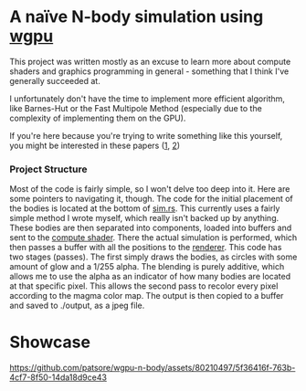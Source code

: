 # A naïve N-body simulation using [wgpu](https://wgpu.rs/)

This project was written mostly as an excuse to learn more about compute shaders and graphics programming in general - something that I think I've generally succeeded at.

I unfortunately don't have the time to implement more efficient algorithm, like Barnes-Hut or the Fast Multipole Method (especially due to the complexity of implementing them on the GPU).

If you're here because you're trying to write something like this yourself, you might be interested in these papers ([1](https://ieeexplore.ieee.org/document/9206962), [2](https://iss.oden.utexas.edu/Publications/Papers/burtscher11.pdf))

### Project Structure

Most of the code is fairly simple, so I won't delve too deep into it.
Here are some pointers to navigating it, though. The code for the initial placement of the bodies is located at the bottom of [sim.rs](src/sim.rs). This currently uses a fairly simple method I wrote myself, which really isn't backed up by anything.
These bodies are then separated into components, loaded into buffers and sent to the [compute shader](src/comp_shader.wgsl). There the actual simulation is performed, which then passes a buffer with all the positions to the [renderer](src/renderer.rs).
This code has two stages (passes). The first simply draws the bodies, as circles with some amount of glow and a 1/255 alpha. The blending is purely additive, which allows me to use the alpha as an indicator of how many bodies are located at that specific pixel.
This allows the second pass to recolor every pixel according to the magma color map. The output is then copied to a buffer and saved to ./output, as a jpeg file.

# Showcase

https://github.com/patsore/wgpu-n-body/assets/80210497/5f36416f-763b-4cf7-8f50-14da18d9ce43

